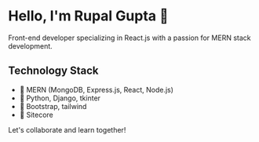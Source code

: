 # Hello, I'm Rupal Gupta 👋

Front-end developer specializing in React.js with a passion for MERN stack development.

## Technology Stack

- 🌟 MERN (MongoDB, Express.js, React, Node.js)
- 🌟 Python, Django, tkinter
- 🌟 Bootstrap, tailwind
- 🌟 Sitecore

Let's collaborate and learn together!

